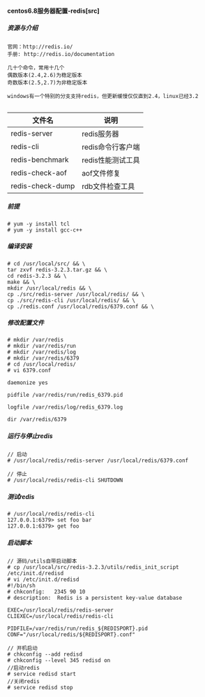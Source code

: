 #### centos6.8服务器配置-redis[src]

##### 资源与介绍

```
官网：http://redis.io/
手册: http://redis.io/documentation

几十个命令，常用十几个
偶数版本(2.4,2.6)为稳定版本
奇数版本(2.5,2.7)为非稳定版本

windows有一个特别的分支支持redis，但更新缓慢仅仅直到2.4，linux已经3.2


``` 

文件名 | 说明
--- |---
redis-server |  redis服务器
redis-cli | redis命令行客户端
redis-benchmark |   redis性能测试工具
redis-check-aof |   aof文件修复
redis-check-dump | rdb文件检查工具

##### 前提

```
# yum -y install tcl
# yum -y install gcc-c++

```

##### 编译安装

```
# cd /usr/local/src/ && \
tar zxvf redis-3.2.3.tar.gz && \
cd redis-3.2.3 && \
make && \
mkdir /usr/local/redis && \
cp ./src/redis-server /usr/local/redis/ && \
cp ./src/redis-cli /usr/local/redis/ && \
cp ./redis.conf /usr/local/redis/6379.conf && \

```

##### 修改配置文件

```
# mkdir /var/redis
# mkdir /var/redis/run
# mkdir /var/redis/log
# mkdir /var/redis/6379
# cd /usr/local/redis/
# vi 6379.conf

daemonize yes

pidfile /var/redis/run/redis_6379.pid

logfile /var/redis/log/redis_6379.log

dir /var/redis/6379
```

##### 运行与停止redis

```
// 启动
# /usr/local/redis/redis-server /usr/local/redis/6379.conf 

// 停止
# /usr/local/redis/redis-cli SHUTDOWN

```

##### 测试redis

```
# /usr/local/redis/redis-cli 
127.0.0.1:6379> set foo bar
127.0.0.1:6379> get foo

```

##### 启动脚本

```
// 源码/utils自带启动脚本
# cp /usr/local/src/redis-3.2.3/utils/redis_init_script /etc/init.d/redisd
# vi /etc/init.d/redisd
#!/bin/sh
# chkconfig:   2345 90 10
# description:  Redis is a persistent key-value database

EXEC=/usr/local/redis/redis-server
CLIEXEC=/usr/local/redis/redis-cli

PIDFILE=/var/redis/run/redis_${REDISPORT}.pid
CONF="/usr/local/redis/${REDISPORT}.conf"

// 开机启动
# chkconfig --add redisd 
# chkconfig --level 345 redisd on 
//启动redis
# service redisd start
//关闭redis
# service redisd stop
```


